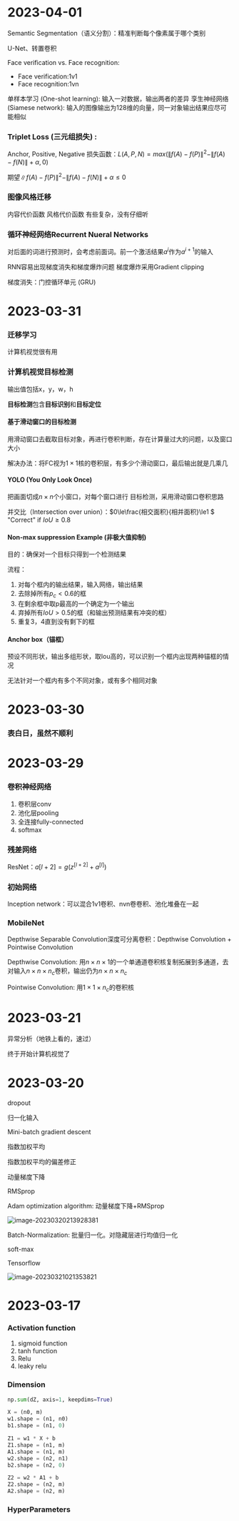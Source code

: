# 2023-04-01

Semantic Segmentation（语义分割）：精准判断每个像素属于哪个类别

U-Net、转置卷积

Face verification vs. Face recognition:

* Face verification:1v1
* Face recognition:1vn

单样本学习 (One-shot learning): 输入一对数据，输出两者的差异
孪生神经网络 (Siamese network): 输入的图像输出为128维的向量，同一对象输出结果应尽可能相似

### Triplet Loss (三元组损失) :

Anchor, Positive, Negative
损失函数：$L(A,P,N)= max(\|f(A)-f(P)\|^{2}-\|f(A)-f(N)\|+\alpha,0)$

期望$\|f(A)-f(P)\|^{2}-\|f(A)-f(N)\|+\alpha\le0$

### 图像风格迁移

内容代价函数
风格代价函数
有些复杂，没有仔细听

### 循环神经网络Recurrent Nueral Networks

对后面的词进行预测时，会考虑前面词。前一个激活结果$a^i$作为$a^{i+1}$的输入

RNN容易出现梯度消失和梯度爆炸问题
梯度爆炸采用Gradient clipping

梯度消失：门控循环单元 (GRU)

# 2023-03-31

### 迁移学习

计算机视觉很有用

### 计算机视觉目标检测

输出值包括x，y，w，h

**目标检测**包含**目标识别**和**目标定位**

#### 基于滑动窗口的目标检测

用滑动窗口去截取目标对象，再进行卷积判断，存在计算量过大的问题，以及窗口大小

解决办法：将FC视为$1 \times1$核的卷积层，有多少个滑动窗口，最后输出就是几乘几

#### YOLO (You Only Look Once)

把画面切成$n\times n$个小窗口，对每个窗口进行 目标检测，采用滑动窗口卷积思路

并交比（Intersection over union）：$0\le\frac{相交面积}{相并面积}\le1 $
	"Correct" if $IoU \ge 0.8$

#### Non-max suppression Example (非极大值抑制)

目的：确保对一个目标只得到一个检测结果

流程：

1. 对每个框内的输出结果，输入网络，输出结果
2. 去除掉所有$p_c \lt 0.6$的框
3. 在剩余框中取p最高的一个确定为一个输出
4. 弃掉所有$IoU\gt0.5$的框（和输出预测结果有冲突的框）
5. 重复3，4直到没有剩下的框

#### Anchor box（锚框）

预设不同形状，输出多组形状，取Iou高的，可以识别一个框内出现两种锚框的情况

无法针对一个框内有多个不同对象，或有多个相同对象

# 2023-03-30

### 表白日，虽然不顺利

# 2023-03-29

### 卷积神经网络

1. 卷积层conv
2. 池化层pooling
3. 全连接fully-connected
4. softmax

### 残差网络

ResNet：$a{[l+2]}=g\left(z^{[l+2]}+a^{[l]}\right)$

### 初始网络

Inception network：可以混合1v1卷积、nvn卷卷积、池化堆叠在一起

### MobileNet

Depthwise Separable Convolution深度可分离卷积：Depthwise Convolution + Pointwise Convolution

Depthwise Convolution: 用$n \times n \times 1$的一个单通道卷积核复制拓展到多通道，去对输入$n \times n \times n_c$卷积，输出仍为$n \times n \times n_c$

Pointwise Convolution: 用$1 \times 1 \times n_c$的卷积核  

# 2023-03-21

异常分析（地铁上看的，速过）

终于开始计算机视觉了

# 2023-03-20

dropout

归一化输入

Mini-batch gradient descent

指数加权平均

指数加权平均的偏差修正

动量梯度下降

RMSprop

Adam optimization algorithm: 动量梯度下降+RMSprop

![image-20230320213928381](/Users/liyuanyong/files/temp/note/note.assets/image-20230320213928381.png)

Batch-Normalization: 批量归一化。对隐藏层进行均值归一化

soft-max

Tensorflow

![image-20230321021353821](/Users/liyuanyong/files/temp/note/note.assets/image-20230321021353821.png)




# 2023-03-17

### Activation function

1. sigmoid function
2. tanh function
3. Relu
4. leaky relu

### Dimension

```python
np.sum(dZ, axis=1, keepdims=True)
```

```python
X = (n0, m)
w1.shape = (n1, n0)
b1.shape = (n1, 0)

Z1 = w1 * X + b
Z1.shape = (n1, m)
A1.shape = (n1, m)
w2.shape = (n2, n1)
b2.shape = (n2, 0)

Z2 = w2 * A1 + b
Z2.shape = (n2, m)
A2.shape = (n2, m)
```

### HyperParameters
